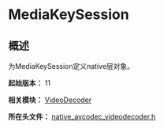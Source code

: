 # MediaKeySession
<!--Kit: AVCodec Kit-->
<!--Subsystem: Multimedia-->
<!--Owner: @zhanghongran-->
<!--Designer: @dpy2650--->
<!--Tester: @cyakee-->
<!--Adviser: @zengyawen-->

## 概述

为MediaKeySession定义native层对象。

**起始版本：** 11

**相关模块：** [VideoDecoder](capi-videodecoder.md)

**所在头文件：** [native_avcodec_videodecoder.h](capi-native-avcodec-videodecoder-h.md)

